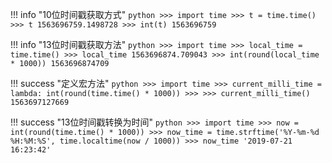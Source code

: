 !!! info "10位时间戳获取方式"
    ``` python
    >>> import time
    >>> t = time.time()
    >>> t
    1563696759.1498728
    >>> int(t)
    1563696759
    ```

!!! info "13位时间戳获取方法"
    ``` python
    >>> import time
    >>> local_time = time.time()
    >>> local_time
    1563696874.709043
    >>> int(round(local_time * 1000))
    1563696874709
    ```

!!! success "定义宏方法"
    ``` python
    >>> import time
    >>> current_milli_time = lambda: int(round(time.time() * 1000))
    >>>
    >>> current_milli_time()
    1563697127669
    ```

!!! success "13位时间戳转换为时间"
    ``` python
    >>> import time
    >>> now = int(round(time.time() * 1000))
    >>> now_time = time.strftime('%Y-%m-%d %H:%M:%S', time.localtime(now / 1000))
    >>> now_time
    '2019-07-21 16:23:42'
    ```